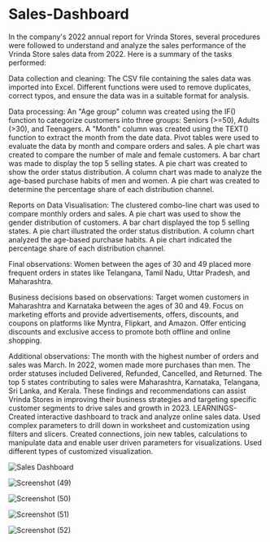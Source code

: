 # Sales-Dashboard
In the company's 2022 annual report for Vrinda Stores, several procedures were followed to understand and analyze the sales performance of the Vrinda Store sales data from 2022. Here is a summary of the tasks performed:

Data collection and cleaning:
The CSV file containing the sales data was imported into Excel.
Different functions were used to remove duplicates, correct typos, and ensure the data was in a suitable format for analysis.

Data processing:
An "Age group" column was created using the IF() function to categorize customers into three groups: Seniors (>=50), Adults (>30), and Teenagers.
A "Month" column was created using the TEXT() function to extract the month from the date data.
Pivot tables were used to evaluate the data by month and compare orders and sales.
A pie chart was created to compare the number of male and female customers.
A bar chart was made to display the top 5 selling states.
A pie chart was created to show the order status distribution.
A column chart was made to analyze the age-based purchase habits of men and women.
A pie chart was created to determine the percentage share of each distribution channel.

Reports on Data Visualisation:
The clustered combo-line chart was used to compare monthly orders and sales.
A pie chart was used to show the gender distribution of customers.
A bar chart displayed the top 5 selling states.
A pie chart illustrated the order status distribution.
A column chart analyzed the age-based purchase habits.
A pie chart indicated the percentage share of each distribution channel.

Final observations:
Women between the ages of 30 and 49 placed more frequent orders in states like Telangana, Tamil Nadu, Uttar Pradesh, and Maharashtra.

Business decisions based on observations:
Target women customers in Maharashtra and Karnataka between the ages of 30 and 49.
Focus on marketing efforts and provide advertisements, offers, discounts, and coupons on platforms like Myntra, Flipkart, and Amazon.
Offer enticing discounts and exclusive access to promote both offline and online shopping.

Additional observations:
The month with the highest number of orders and sales was March.
In 2022, women made more purchases than men.
The order statuses included Delivered, Refunded, Cancelled, and Returned.
The top 5 states contributing to sales were Maharashtra, Karnataka, Telangana, Sri Lanka, and Kerala.
These findings and recommendations can assist Vrinda Stores in improving their business strategies and targeting specific customer segments to drive sales and growth in 2023. 
LEARNINGS-
Created interactive dashboard to track and analyze online sales data.
Used complex parameters to drill down in worksheet and customization using filters and slicers.
Created connections, join new tables, calculations to manipulate data and enable user driven parameters for visualizations.
Used different types of customized visualization.

![Sales Dashboard](https://github.com/archana2727/Sales-Dashboard/assets/134779663/b54e6194-9747-4cd9-b871-1e13ab07941b)

![Screenshot (49)](https://github.com/archana2727/Sales-Dashboard/assets/134779663/2d6f2c17-18da-4acf-90e1-ee8906c2bc5d)

![Screenshot (50)](https://github.com/archana2727/Sales-Dashboard/assets/134779663/6ba18ad8-095c-4522-afc0-94ebd31044d4)

![Screenshot (51)](https://github.com/archana2727/Sales-Dashboard/assets/134779663/e2d9b07c-1141-47e4-af7a-9616d81cc2ac)

![Screenshot (52)](https://github.com/archana2727/Sales-Dashboard/assets/134779663/1016d9d1-c8ea-4811-ac8b-d757e49cf40b)
